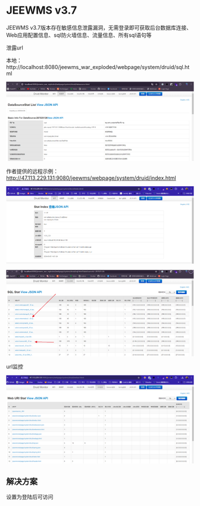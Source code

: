 # JEEWMS v3.7

JEEWMS v3.7版本存在敏感信息泄露漏洞，无需登录即可获取后台数据库连接、Web应用配置信息、sql防火墙信息、流量信息、所有sql语句等

泄露url

本地：http://localhost:8080/jeewms_war_exploded/webpage/system/druid/sql.html

![image-20240622011730454](JEEWMS/image-20240622011730454.png)

作者提供的远程示例：http://47.113.229.131:9080/jeewms/webpage/system/druid/index.html

![image-20240622011822859](JEEWMS/image-20240622011822859.png)

![image-20240622014557080](JEEWMS/image-20240622014557080.png)

url监控

![image-20240622014847196](JEEWMS/image-20240622014847196.png)

## 解决方案

设置为登陆后可访问